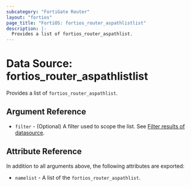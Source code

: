 ```yaml
---
subcategory: "FortiGate Router"
layout: "fortios"
page_title: "FortiOS: fortios_router_aspathlistlist"
description: |-
  Provides a list of fortios_router_aspathlist.
---
```


# Data Source: fortios_router_aspathlistlist
Provides a list of `fortios_router_aspathlist`.

## Argument Reference

* `filter` - (Optional) A filter used to scope the list. See [Filter results of datasource](https://registry.terraform.io/providers/fortinetdev/fortios/latest/docs/guides/fgt_filter).

## Attribute Reference

In addition to all arguments above, the following attributes are exported:

* `namelist` -  A list of the `fortios_router_aspathlist`.
